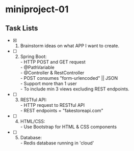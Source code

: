 # miniproject-01 

## Task Lists

- [x] 1. Brainstorm ideas on what APP I want to create.

- [ ] 2. Spring Boot: <br />- HTTP POST and GET request <br />
                      - @PathVariable <br />
                      - @Controller & RestController <br />
                      - POST consumes "form-urlencoded" || JSON <br />
                      - Support more than 1 user <br />
                      - To include min 3 views excluding REST endpoints. <br />

- [ ] 3. RESTful API: <br />- HTTP request to RESTful API <br />
                      - REST endpoints = "fakestoreapi.com"

- [ ] 4. HTML/CSS:    <br />- Use Bootstrap for HTML & CSS components

- [ ] 5. Database:    <br />- Redis database running in 'cloud'